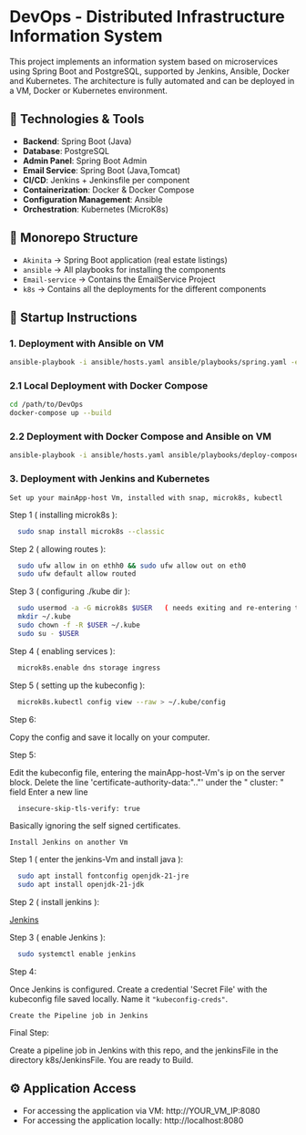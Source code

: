 # DevOps - Distributed Infrastructure Information System

This project implements an information system based on microservices using Spring Boot and PostgreSQL, supported by Jenkins, Ansible, Docker and Kubernetes. The architecture is fully automated and can be deployed in a VM, Docker or Kubernetes environment.

## 🔧 Technologies & Tools

- **Backend**: Spring Boot (Java)
- **Database**: PostgreSQL
- **Admin Panel**: Spring Boot Admin
- **Email Service**: Spring Boot (Java,Tomcat)
- **CI/CD**: Jenkins + Jenkinsfile per component
- **Containerization**: Docker & Docker Compose
- **Configuration Management**: Ansible
- **Orchestration**: Kubernetes (MicroK8s)

## 📁 Monorepo Structure

- `Akinita` → Spring Boot application (real estate listings)
- `ansible` → All playbooks for installing the components
- `Email-service` → Contains the EmailService Project 
- `k8s` → Contains all the deployments for the different components

## 🚀 Startup Instructions

### 1. Deployment with Ansible on VM
```bash
ansible-playbook -i ansible/hosts.yaml ansible/playbooks/spring.yaml -e "vm_ip=YOUR_VM_IP"
```

### 2.1 Local Deployment with Docker Compose

```bash
cd /path/to/DevOps
docker-compose up --build
```

### 2.2 Deployment with Docker Compose and Ansible on VM
```bash
ansible-playbook -i ansible/hosts.yaml ansible/playbooks/deploy-compose.yaml -e "vm_ip=YOUR_VM_IP"
```
### 3. Deployment with Jenkins and Kubernetes
`Set up your mainApp-host Vm, installed with snap, microk8s, kubectl`

Step 1 ( installing microk8s ):
  ```bash
    sudo snap install microk8s --classic
  ```
  Step 2 ( allowing routes ):
  ```bash
    sudo ufw allow in on ethh0 && sudo ufw allow out on eth0
    sudo ufw default allow routed    
  ```
  Step 3 ( configuring ./kube dir ):
  ```bash
    sudo usermod -a -G microk8s $USER   ( needs exiting and re-entering the vm )
    mkdir ~/.kube
    sudo chown -f -R $USER ~/.kube
    sudo su - $USER
  ```
  Step 4 ( enabling services ):
  ```bash
    microk8s.enable dns storage ingress
  ```
  Step 5 ( setting up the kubeconfig ):
  ```bash
    microk8s.kubectl config view --raw > ~/.kube/config
  ```
  Step 6:
  
  Copy the config and save it locally on your computer.

  Step 5:

  Edit the kubeconfig file, entering the mainApp-host-Vm's ip on the server block.
  Delete the line 'certificate-authority-data:".."' under the  " cluster: " field
  Enter a new line
  ```bash
    insecure-skip-tls-verify: true
  ```
  Basically ignoring the self signed certificates.
  
`Install Jenkins on another Vm`

  Step 1 ( enter the jenkins-Vm and install java ):
  ```bash
    sudo apt install fontconfig openjdk-21-jre
    sudo apt install openjdk-21-jdk
  ```
  Step 2 ( install jenkins ):
  
  [Jenkins](https://www.jenkins.io/doc/book/installing/linux/)
  
  Step 3 ( enable Jenkins ):
  ```bash
    sudo systemctl enable jenkins
  ```
  Step 4:

  Once Jenkins is configured. Create a credential 'Secret File' with the kubeconfig file saved locally.
  Name it ```"kubeconfig-creds"```.

  `Create the Pipeline job in Jenkins`

  Final Step:

  Create a pipeline job in Jenkins with this repo, and the jenkinsFile in the directory k8s/JenkinsFile.
  You are ready to Build.

  
## ⚙️ Application Access
- For accessing the application via VM: http://YOUR_VM_IP:8080
- For accessing the application locally: http://localhost:8080
